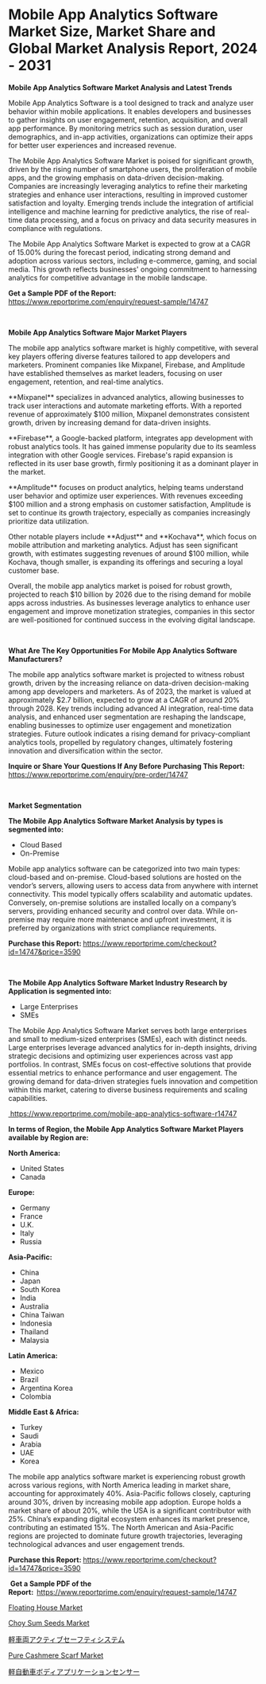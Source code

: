 <p><h1>Mobile App Analytics Software Market Size, Market Share and Global Market Analysis Report, 2024 - 2031</h1></p><p><strong>Mobile App Analytics Software Market Analysis and Latest Trends</strong></p>
<p><p>Mobile App Analytics Software is a tool designed to track and analyze user behavior within mobile applications. It enables developers and businesses to gather insights on user engagement, retention, acquisition, and overall app performance. By monitoring metrics such as session duration, user demographics, and in-app activities, organizations can optimize their apps for better user experiences and increased revenue.</p><p>The Mobile App Analytics Software Market is poised for significant growth, driven by the rising number of smartphone users, the proliferation of mobile apps, and the growing emphasis on data-driven decision-making. Companies are increasingly leveraging analytics to refine their marketing strategies and enhance user interactions, resulting in improved customer satisfaction and loyalty. Emerging trends include the integration of artificial intelligence and machine learning for predictive analytics, the rise of real-time data processing, and a focus on privacy and data security measures in compliance with regulations.</p><p>The Mobile App Analytics Software Market is expected to grow at a CAGR of 15.00% during the forecast period, indicating strong demand and adoption across various sectors, including e-commerce, gaming, and social media. This growth reflects businesses' ongoing commitment to harnessing analytics for competitive advantage in the mobile landscape.</p></p>
<p><strong>Get a Sample PDF of the Report:&nbsp;</strong> <a href="https://www.reportprime.com/enquiry/request-sample/14747">https://www.reportprime.com/enquiry/request-sample/14747</a></p>
<p>&nbsp;</p>
<p><strong>Mobile App Analytics Software Major Market Players</strong></p>
<p><p>The mobile app analytics software market is highly competitive, with several key players offering diverse features tailored to app developers and marketers. Prominent companies like Mixpanel, Firebase, and Amplitude have established themselves as market leaders, focusing on user engagement, retention, and real-time analytics.</p><p>**Mixpanel** specializes in advanced analytics, allowing businesses to track user interactions and automate marketing efforts. With a reported revenue of approximately $100 million, Mixpanel demonstrates consistent growth, driven by increasing demand for data-driven insights.</p><p>**Firebase**, a Google-backed platform, integrates app development with robust analytics tools. It has gained immense popularity due to its seamless integration with other Google services. Firebase's rapid expansion is reflected in its user base growth, firmly positioning it as a dominant player in the market.</p><p>**Amplitude** focuses on product analytics, helping teams understand user behavior and optimize user experiences. With revenues exceeding $100 million and a strong emphasis on customer satisfaction, Amplitude is set to continue its growth trajectory, especially as companies increasingly prioritize data utilization.</p><p>Other notable players include **Adjust** and **Kochava**, which focus on mobile attribution and marketing analytics. Adjust has seen significant growth, with estimates suggesting revenues of around $100 million, while Kochava, though smaller, is expanding its offerings and securing a loyal customer base.</p><p>Overall, the mobile app analytics market is poised for robust growth, projected to reach $10 billion by 2026 due to the rising demand for mobile apps across industries. As businesses leverage analytics to enhance user engagement and improve monetization strategies, companies in this sector are well-positioned for continued success in the evolving digital landscape.</p></p>
<p>&nbsp;</p>
<p><strong>What Are The Key Opportunities For Mobile App Analytics Software Manufacturers?</strong></p>
<p><p>The mobile app analytics software market is projected to witness robust growth, driven by the increasing reliance on data-driven decision-making among app developers and marketers. As of 2023, the market is valued at approximately $2.7 billion, expected to grow at a CAGR of around 20% through 2028. Key trends including advanced AI integration, real-time data analysis, and enhanced user segmentation are reshaping the landscape, enabling businesses to optimize user engagement and monetization strategies. Future outlook indicates a rising demand for privacy-compliant analytics tools, propelled by regulatory changes, ultimately fostering innovation and diversification within the sector.</p></p>
<p><strong>Inquire or Share Your Questions If Any Before Purchasing This Report:</strong> <a href="https://www.reportprime.com/enquiry/pre-order/14747">https://www.reportprime.com/enquiry/pre-order/14747</a></p>
<p>&nbsp;</p>
<p><strong>Market Segmentation</strong></p>
<p><strong>The Mobile App Analytics Software Market Analysis by types is segmented into:</strong></p>
<p><ul><li>Cloud Based</li><li>On-Premise</li></ul></p>
<p><p>Mobile app analytics software can be categorized into two main types: cloud-based and on-premise. Cloud-based solutions are hosted on the vendor’s servers, allowing users to access data from anywhere with internet connectivity. This model typically offers scalability and automatic updates. Conversely, on-premise solutions are installed locally on a company’s servers, providing enhanced security and control over data. While on-premise may require more maintenance and upfront investment, it is preferred by organizations with strict compliance requirements.</p></p>
<p><strong>Purchase this Report:&nbsp;</strong><a href="https://www.reportprime.com/checkout?id=14747&price=3590">https://www.reportprime.com/checkout?id=14747&price=3590</a></p>
<p>&nbsp;</p>
<p><strong>The Mobile App Analytics Software Market Industry Research by Application is segmented into:</strong></p>
<p><ul><li>Large Enterprises</li><li>SMEs</li></ul></p>
<p><p>The Mobile App Analytics Software Market serves both large enterprises and small to medium-sized enterprises (SMEs), each with distinct needs. Large enterprises leverage advanced analytics for in-depth insights, driving strategic decisions and optimizing user experiences across vast app portfolios. In contrast, SMEs focus on cost-effective solutions that provide essential metrics to enhance performance and user engagement. The growing demand for data-driven strategies fuels innovation and competition within this market, catering to diverse business requirements and scaling capabilities.</p></p>
<p><a href="https://www.reportprime.com/mobile-app-analytics-software-r14747">&nbsp;https://www.reportprime.com/mobile-app-analytics-software-r14747</a></p>
<p><strong>In terms of Region, the Mobile App Analytics Software Market Players available by Region are:</strong></p>
<p>
    <p> <strong> North America: </strong>
        <ul>
            <li>United States</li>
            <li>Canada</li>
        </ul>
        </p> 
    <p> <strong> Europe: </strong>
        <ul>
            <li>Germany</li>
            <li>France</li>
            <li>U.K.</li>
            <li>Italy</li>
            <li>Russia</li>
        </ul>
        </p> 
    <p> <strong> Asia-Pacific: </strong>
        <ul>
            <li>China</li>
            <li>Japan</li>
            <li>South Korea</li>
            <li>India</li>
            <li>Australia</li>
            <li>China Taiwan</li>
            <li>Indonesia</li>
            <li>Thailand</li>
            <li>Malaysia</li>
        </ul>
        </p> 
    <p> <strong> Latin America: </strong>
        <ul>
            <li>Mexico</li>
            <li>Brazil</li>
            <li>Argentina Korea</li>
            <li>Colombia</li>
        </ul>
        </p> 
    <p> <strong> Middle East & Africa: </strong>
        <ul>
            <li>Turkey</li>
            <li>Saudi</li>
            <li>Arabia</li>
            <li>UAE</li>
            <li>Korea</li>
        </ul>
    </p>
    </p>
<p><p>The mobile app analytics software market is experiencing robust growth across various regions, with North America leading in market share, accounting for approximately 40%. Asia-Pacific follows closely, capturing around 30%, driven by increasing mobile app adoption. Europe holds a market share of about 20%, while the USA is a significant contributor with 25%. China’s expanding digital ecosystem enhances its market presence, contributing an estimated 15%. The North American and Asia-Pacific regions are projected to dominate future growth trajectories, leveraging technological advances and user engagement trends.</p></p>
<p><strong>Purchase this Report: </strong><a href="https://www.reportprime.com/checkout?id=14747&price=3590">https://www.reportprime.com/checkout?id=14747&price=3590</a></p>
<p>&nbsp;<strong>Get a Sample PDF of the Report:&nbsp;&nbsp;</strong><a href="https://www.reportprime.com/enquiry/request-sample/14747">https://www.reportprime.com/enquiry/request-sample/14747</a></p>
<p><strong></strong></p>
<p><p><a href="https://www.linkedin.com/pulse/analyzing-floating-house-market-dynamics-growth-drivers-forecasted-mesif?trackingId=wP7iBezQSTaTaySZGi9QKg%3D%3D">Floating House Market</a></p><p><a href="https://issuu.com/reportprime-2/docs/choy-sum-seeds-market-size-2030.ppt_da66b157ffb2dc">Choy Sum Seeds Market</a></p><p><a href="https://medium.com/@rot5z9maragh/light-vehicle-active-safety-systems-market-%E3%81%AF-%E3%82%B3%E3%82%B9%E3%83%88%E7%AE%A1%E7%90%86%E3%81%A8%E5%8A%B9%E7%8E%87%E5%90%91%E4%B8%8A%E3%82%92%E5%84%AA%E5%85%88%E3%81%97%E3%81%BE%E3%81%99-%E3%81%95%E3%82%89%E3%81%AB-%E5%A0%B1%E5%91%8A%E6%9B%B8%E3%81%AF%E5%B8%82%E5%A0%B4%E3%81%AE%E9%9C%80%E8%A6%81%E9%9D%A2%E3%81%A8%E4%BE%9B%E7%B5%A6%E9%9D%A2%E3%81%AE%E4%B8%A1%E6%96%B9%E3%82%92%E3%82%AB%E3%83%90%E3%83%BC%E3%81%97%E3%81%A6%E3%81%84%E3%81%BE%E3%81%99-84a282ce10dc">軽車両アクティブセーフティシステム</a></p><p><a href="https://medium.com/@cearranry14/the-pure-cashmere-scarf-market-industry-provides-a-comprehensive-and-current-analysis-of-the-063cc51e07c8">Pure Cashmere Scarf Market</a></p><p><a href="https://medium.com/@rot5z9maragh/light-vehicle-body-applications-sensors-a785e4bd749a">軽自動車ボディアプリケーションセンサー</a></p></p>
